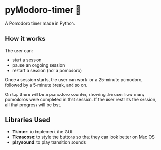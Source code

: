 # pyModoro-timer 🍅
A Pomodoro timer made in Python.

## How it works
The user can:
- start a session
- pause an ongoing session
- restart a session (not a pomodoro)

Once a session starts, the user can work for a 25-minute pomodoro, followed by a 5-minute break, and so on.

On top there will be a pomodoro counter, showing the user how many pomodoros were completed in that session. If the user restarts the session, all that progress will be lost.

## Libraries Used
- **Tkinter**: to implement the GUI
- **Tkmacosx**: to style the buttons so that they can look better on Mac OS
- **playsound**: to play transition sounds
